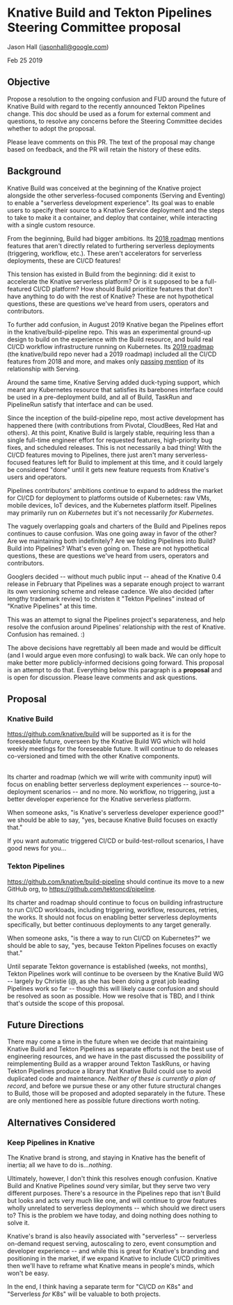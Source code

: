 # Knative Build and Tekton Pipelines Steering Committee proposal

Jason Hall ([jasonhall@google.com](mailto:jasonhall@google.com))

Feb 25 2019

## Objective

Propose a resolution to the ongoing confusion and FUD around the future of Knative Build with regard to the recently announced Tekton Pipelines change. This doc should be used as a forum for external comment and questions, to resolve any concerns before the Steering Committee decides whether to adopt the proposal.

Please leave comments on this PR. The text of the proposal may change based on feedback, and the PR will retain the history of these edits.

## Background

Knative Build was conceived at the beginning of the Knative project alongside the other serverless-focused components (Serving and Eventing) to enable a "serverless development experience". Its goal was to enable users to specify their source to a Knative Service deployment and the steps to take to make it a container, and deploy that container, while interacting with a single custom resource.

From the beginning, Build had bigger ambitions. Its [2018 roadmap](https://github.com/knative/build/blob/master/roadmap-2018.md) mentions features that aren't directly related to furthering serverless deployments (triggering, workflow, etc.). These aren't accelerators for serverless deployments, these are CI/CD features!

This tension has existed in Build from the beginning: did it exist to accelerate the Knative serverless platform? Or is it supposed to be a full-featured CI/CD platform? How should Build prioritize features that don't have anything to do with the rest of Knative? These are not hypothetical questions, these are questions we've heard from users, operators and contributors.

To further add confusion, in August 2019 Knative began the Pipelines effort in the knative/build-pipeline repo. This was an experimental ground-up design to build on the experience with the Build resource, and build real CI/CD workflow infrastructure running on Kubernetes. Its [2019 roadmap](https://github.com/knative/build-pipeline/blob/master/roadmap-2019.md) (the knative/build repo never had a 2019 roadmap) included all the CI/CD features from 2018 and more, and makes only [passing mention](https://github.com/knative/build-pipeline/blob/master/roadmap-2019.md#dont-break-serving) of its relationship with Serving.

Around the same time, Knative Serving added duck-typing support, which meant any Kubernetes resource that satisfies its barebones interface could be used in a pre-deployment build, and all of Build, TaskRun and PipelineRun satisfy that interface and can be used.

Since the inception of the build-pipeline repo, most active development has happened there (with contributions from Pivotal, CloudBees, Red Hat and others). At this point, Knative Build is largely stable, requiring less than a single full-time engineer effort for requested features, high-priority bug fixes, and scheduled releases. This is not necessarily a bad thing! With the CI/CD features moving to Pipelines, there just aren't many serverless-focused features left for Build to implement at this time, and it could largely be considered "done" until it gets new feature requests from Knative's users and operators.

Pipelines contributors' ambitions continue to expand to address the market for CI/CD for deployment to platforms outside of Kubernetes: raw VMs, mobile devices, IoT devices, and the Kubernetes platform itself. Pipelines may primarily run _on Kubernetes_ but it's not necessarily _for Kubernetes_.

The vaguely overlapping goals and charters of the Build and Pipelines repos continues to cause confusion. Was one going away in favor of the other? Are we maintaining both indefinitely? Are we folding Pipelines into Build? Build into Pipelines? What's even going on. These are not hypothetical questions, these are questions we've heard from users, operators and contributors.

Googlers decided -- without much public input -- ahead of the Knative 0.4 release in February that Pipelines was a separate enough project to warrant its own versioning scheme and release cadence. We also decided (after lengthy trademark review) to christen it "Tekton Pipelines" instead of "Knative Pipelines" at this time.

This was an attempt to signal the Pipelines project's separateness, and help resolve the confusion around Pipelines' relationship with the rest of Knative. Confusion has remained. :)

The above decisions have regrettably all been made and would be difficult (and I would argue even more confusing) to walk back. We can only hope to make better more publicly-informed decisions going forward. This proposal is an attempt to do that. Everything below this paragraph is a **proposal** and is open for discussion. Please leave comments and ask questions.


## Proposal


### Knative Build

https://github.com/knative/build will be supported as it is for the foreseeable future, overseen by the Knative Build WG which will hold weekly meetings for the foreseeable future. It will continue to do releases co-versioned and timed with the other Knative components.

 \
Its charter and roadmap (which we will write with community input) will focus on enabling better serverless deployment experiences -- source-to-deployment scenarios -- and no more. No workflow, no triggering, just a better developer experience for the Knative serverless platform.

When someone asks, "is Knative's serverless developer experience good?" we should be able to say, "yes, because Knative Build focuses on exactly that."

If you want automatic triggered CI/CD or build-test-rollout scenarios, I have good news for you...


### Tekton Pipelines

https://github.com/knative/build-pipeline should continue its move to a new GitHub org, to https://github.com/tektoncd/pipeline.

Its charter and roadmap should continue to focus on building infrastructure to run CI/CD workloads, including triggering, workflow, resources, retries, the works. It should not focus on enabling better serverless deployments specifically, but better continuous deployments to any target generally.

When someone asks, "is there a way to run CI/CD on Kubernetes?" we should be able to say, "yes, because Tekton Pipelines focuses on exactly that."

Until separate Tekton governance is established (weeks, not months), Tekton Pipelines work will continue to be overseen by the Knative Build WG -- largely by Christie (@, as she has been doing a great job leading Pipelines work so far -- though this will likely cause confusion and should be resolved as soon as possible. How we resolve that is TBD, and I think that's outside the scope of this proposal.


## Future Directions

There may come a time in the future when we decide that maintaining Knative Build and Tekton Pipelines as separate efforts is not the best use of engineering resources, and we have in the past discussed the possibility of reimplementing Build as a wrapper around Tekton TaskRuns, or having Tekton Pipelines produce a library that Knative Build could use to avoid duplicated code and maintenance. _Neither of these is currently a plan of record_, and before we pursue these or any other future structural changes to Build, those will be proposed and adopted separately in the future. These are only mentioned here as possible future directions worth noting.


## Alternatives Considered


### Keep Pipelines in Knative

The Knative brand is strong, and staying in Knative has the benefit of inertia; all we have to do is..._nothing_.

Ultimately, however, I don't think this resolves enough confusion. Knative Build and Knative Pipelines _sound_ very similar, but they serve two very different purposes. There's a resource in the Pipelines repo that isn't Build but looks and acts very much like one, and will continue to grow features wholly unrelated to serverless deployments -- which should we direct users to? This is the problem we have today, and doing nothing does nothing to solve it.

Knative's brand is also heavily associated with "serverless" -- serverless on-demand request serving, autoscaling to zero, event consumption and developer experience -- and while this is great for Knative's branding and positioning in the market, if we expand Knative to include CI/CD primitives then we'll have to reframe what Knative means in people's minds, which won't be easy.

In the end, I think having a separate term for "CI/CD _on_ K8s" and "Serverless _for_ K8s" will be valuable to both projects.
